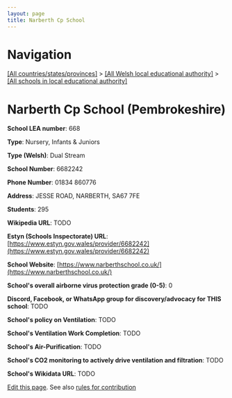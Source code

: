 ```yaml
---
layout: page
title: Narberth Cp School
---
```

# Navigation

[[All countries/states/provinces]](../../..) > [[All Welsh local educational authority]](../..) > [[All schools in local educational authority]](..)

# Narberth Cp School (Pembrokeshire)

**School LEA number**: 668

**Type**: Nursery, Infants & Juniors

**Type (Welsh)**: Dual Stream

**School Number**: 6682242

**Phone Number**: 01834 860776

**Address**:  JESSE ROAD, NARBERTH, SA67 7FE

**Students**: 295

**Wikipedia URL**: TODO

**Estyn (Schools Inspectorate) URL**: [https://www.estyn.gov.wales/provider/6682242](https://www.estyn.gov.wales/provider/6682242)

**School Website**: [https://www.narberthschool.co.uk/](https://www.narberthschool.co.uk/)

**School's overall airborne virus protection grade (0-5)**: 0

**Discord, Facebook, or WhatsApp group for discovery/advocacy for THIS school**: TODO

**School's policy on Ventilation**: TODO

**School's Ventilation Work Completion**: TODO

**School's Air-Purification**: TODO

**School's CO2 monitoring to actively drive ventilation and filtration**: TODO

**School's Wikidata URL**: TODO




[Edit this page](https://github.com/ventilate-schools/Wales/edit/prif/./Pembrokeshire/Narberth_Cp_School.md). See also [rules for contribution](../../../contribution-rules/)